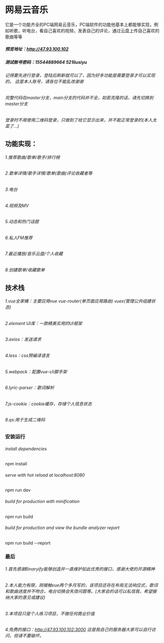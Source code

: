# 网易云音乐

它是一个功能齐全的PC端网易云音乐，PC端软件的功能他基本上都能够实现，例如听歌，听电台，看自己喜欢的视频，发表自己的评论，通过云盘上传自己喜欢的歌曲等等

##### 预览地址：http://47.93.100.102

##### 测试账号密码：15544889664    521liusiyu

###### 记得要先进行登录，登陆后刷新就可以了，因为好多功能是需要登录才可以实现的。  这是本人账号，请各位不能乱改谢谢
###### 完整代码在master分支，main分支的代码并不全，如若克隆的话，请先切换到master分支
###### 登录时不用使用二维码登录，只做到了给它显示出来，并不能正常登录的(本人太菜了...)

## 功能实现：

###### 1.推荐歌曲/歌单/歌手/排行榜
###### 2.歌单详情/歌手详情/歌单(歌曲)评论收藏者等
###### 3.电台
###### 4.视频及MV
###### 5.动态和热门话题
###### 6.私人FM推荐
###### 7.最近播放/音乐云盘/个人收藏
###### 8.创建歌单/收藏歌单

## 技术栈

###### 1.vue全家桶：主要应用vue vue-router(单页面应用路由) vuex(管理公共组建状态)
###### 2.element UI库：一款精美实用的UI框架
###### 3.axios：发送请求
###### 4.less：css预编译语言
###### 5.webpack：配置vue-cli脚手架
###### 6.lyric-parser：歌词解析
###### 7.js-cookie：cookie缓存，存储个人信息状态
###### 8.qs:用于生成二维码

### 安装运行
###### install dependencies
npm install

###### serve with hot reload at localhost:8080
npm run dev

###### build for production with minification
npm run build

###### build for production and view the bundle analyzer report
npm run build --report

### 最后
###### 1.首先感谢Binaryify能够创造并一直维护如此优秀的接口，感谢大佬的开源精神
###### 2.本人能力有限，刚接触vue两个多月写的，该项目还存在布局无法响应式，歌词和歌曲进度并不吻合，电台切换会失效问题等。(大家会的话可以私信我，希望接纳大家的意见或建议)
###### 3.本项目只是个人练习项目，不做任何商业价值
###### 4.免费的接口：http://47.93.100.102:3000 这是我自己的服务器大家可以自行访问，但请不要破坏。
